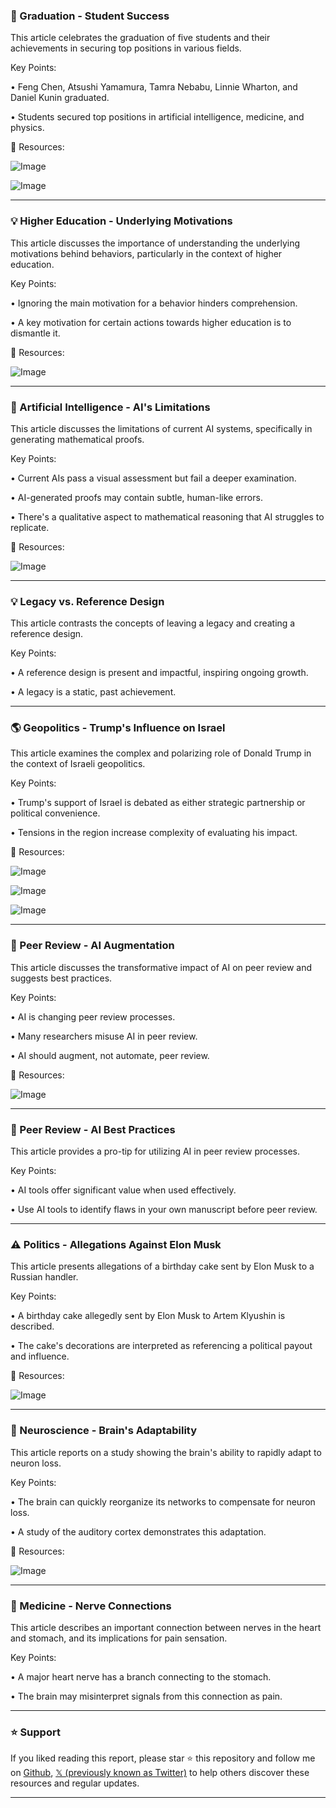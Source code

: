 ### 🎉 Graduation - Student Success

This article celebrates the graduation of five students and their achievements in securing top positions in various fields.

Key Points:

• Feng Chen, Atsushi Yamamura, Tamra Nebabu, Linnie Wharton, and Daniel Kunin graduated.


• Students secured top positions in artificial intelligence, medicine, and physics.


🔗 Resources:

![Image](https://pbs.twimg.com/media/Gtkvcc8acAAZr5Y?format=jpg&name=small)

![Image](https://pbs.twimg.com/media/GtkvdS8aMAAGVcb?format=jpg&name=small)


---
### 💡 Higher Education - Underlying Motivations

This article discusses the importance of understanding the underlying motivations behind behaviors, particularly in the context of higher education.

Key Points:

• Ignoring the main motivation for a behavior hinders comprehension.


•  A key motivation for certain actions towards higher education is to dismantle it.


🔗 Resources:

![Image](https://pbs.twimg.com/media/GtksHEyX0AAl6QZ?format=jpg&name=small)


---
### 🤖 Artificial Intelligence - AI's Limitations

This article discusses the limitations of current AI systems, specifically in generating mathematical proofs.

Key Points:

• Current AIs pass a visual assessment but fail a deeper examination.


• AI-generated proofs may contain subtle, human-like errors.


•  There's a qualitative aspect to mathematical reasoning that AI struggles to replicate.


🔗 Resources:

![Image](https://pbs.twimg.com/amplify_video_thumb/1934095315239653376/img/JsRAtkBqAUWvoc33.jpg)


---
### 💡 Legacy vs. Reference Design

This article contrasts the concepts of leaving a legacy and creating a reference design.

Key Points:

• A reference design is present and impactful, inspiring ongoing growth.


• A legacy is a static, past achievement.



---
### 🌎 Geopolitics - Trump's Influence on Israel

This article examines the complex and polarizing role of Donald Trump in the context of Israeli geopolitics.

Key Points:

• Trump's support of Israel is debated as either strategic partnership or political convenience.


• Tensions in the region increase complexity of evaluating his impact.



🔗 Resources:

![Image](https://pbs.twimg.com/media/GrplGFaWgAABymX?format=jpg&name=small)

![Image](https://pbs.twimg.com/media/GrplHULXwAABj5r?format=jpg&name=small)

![Image](https://pbs.twimg.com/media/GrplIhoXAAI_rS-?format=jpg&name=small)


---
### 🤖 Peer Review - AI Augmentation

This article discusses the transformative impact of AI on peer review and suggests best practices.

Key Points:

• AI is changing peer review processes.


• Many researchers misuse AI in peer review.


•  AI should augment, not automate, peer review.


🔗 Resources:

![Image](https://pbs.twimg.com/media/GtfWNBlWMAEBV7_?format=png&name=small)


---
### 🤖 Peer Review - AI Best Practices

This article provides a pro-tip for utilizing AI in peer review processes.

Key Points:

• AI tools offer significant value when used effectively.


•  Use AI tools to identify flaws in your own manuscript before peer review.


---
### ⚠️ Politics - Allegations Against Elon Musk

This article presents allegations of a birthday cake sent by Elon Musk to a Russian handler.

Key Points:

• A birthday cake allegedly sent by Elon Musk to Artem Klyushin is described.


• The cake's decorations are interpreted as referencing a political payout and influence.



🔗 Resources:

![Image](https://pbs.twimg.com/amplify_video_thumb/1932560035072065536/img/A4OyxSxs6UfwmGa6.jpg)


---
### 🧠 Neuroscience - Brain's Adaptability

This article reports on a study showing the brain's ability to rapidly adapt to neuron loss.

Key Points:

• The brain can quickly reorganize its networks to compensate for neuron loss.


• A study of the auditory cortex demonstrates this adaptation.



🔗 Resources:

![Image](https://pbs.twimg.com/media/GtbzXLmWQAEXTnf?format=jpg&name=small)


---
### 🧠 Medicine - Nerve Connections

This article describes an important connection between nerves in the heart and stomach, and its implications for pain sensation.

Key Points:

• A major heart nerve has a branch connecting to the stomach.


• The brain may misinterpret signals from this connection as pain.


---

### ⭐️ Support

If you liked reading this report, please star ⭐️ this repository and follow me on [Github](https://github.com/Drix10), [𝕏 (previously known as Twitter)](https://x.com/DRIX_10_) to help others discover these resources and regular updates.

---